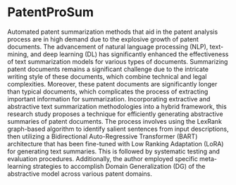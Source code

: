 # PatentProSum

Automated patent summarization methods that aid in the patent analysis process are in high demand due to the explosive growth of patent documents. The advancement of natural language processing (NLP), text-mining, and deep learning (DL) has significantly enhanced the effectiveness of text summarization models for various types of documents. Summarizing patent documents remains a significant challenge due to the intricate writing style of these documents, which combine technical and legal complexities. Moreover, these patent documents are significantly longer than typical documents, which complicates the process of extracting important information for summarization. 
Incorporating extractive and abstractive text summarization methodologies into a hybrid framework, this research study proposes a technique for efficiently generating abstractive summaries of patent documents. The process involves using the LexRank graph-based algorithm to identify salient sentences from input descriptions, then utilizing a Bidirectional Auto-Regressive Transformer (BART) architecture that has been fine-tuned with Low Ranking Adaptation (LoRA) for generating text summaries. This is followed by systematic testing and evaluation procedures. Additionally, the author employed specific meta-learning strategies to accomplish Domain Generalization (DG) of the abstractive model across various patent domains. 
